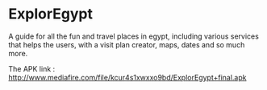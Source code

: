 # ExplorEgypt
A guide for all the fun and travel places in egypt, including various services that helps the users, with a visit plan creator, maps, dates and so much more.

The APK link : http://www.mediafire.com/file/kcur4s1xwxxo9bd/ExplorEgypt+final.apk
